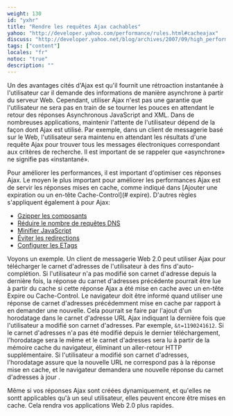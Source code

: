 ```yaml
---
weight: 130
id: "yxhr"
title: "Rendre les requêtes Ajax cachables"
yahoo: "http://developer.yahoo.com/performance/rules.html#cacheajax"
discuss: "http://developer.yahoo.net/blog/archives/2007/09/high_performanc_12.html"
tags: ["content"]
locales: "fr"
notoc: "true"
description: ""
---
```


Un des avantages cités d'Ajax est qu'il fournit une rétroaction instantanée à l'utilisateur car il demande des informations de manière asynchrone à partir du serveur Web. Cependant, utiliser Ajax n'est pas une garantie que l'utilisateur ne sera pas en train de se tourner les pouces en attendant le retour des réponses Asynchronous JavaScript and XML. Dans de nombreuses applications, maintenir l'attente de l'utilisateur dépend de la façon dont Ajax est utilisé. Par exemple, dans un client de messagerie basé sur le Web, l'utilisateur sera maintenu en attendant les résultats d'une requête Ajax pour trouver tous les messages électroniques correspondant aux critères de recherche. Il est important de se rappeler que «asynchrone» ne signifie pas «instantané».

Pour améliorer les performances, il est important d'optimiser ces réponses Ajax. Le moyen le plus important pour améliorer les performances Ajax est de servir les réponses mises en cache, comme indiqué dans [Ajouter une expiration ou un en-tête Cache-Control](# expire). D'autres règles s'appliquent également à pour Ajax:

- [Gzipper les composants](#gzip) 
- [Réduire le nombre de requêtes DNS](#dns_lookups) 
- [Minifier JavaScript](#minify) 
- [Éviter les redirections](#redirects) 
- [Configurer les ETags](#etags)

Voyons un exemple. Un client de messagerie Web 2.0 peut utiliser Ajax pour télécharger le carnet d'adresses de l'utilisateur à des fins d'auto-complétion. Si l'utilisateur n'a pas modifié son carnet d'adresse depuis la dernière fois, la réponse du carnet d'adresses précédente pourrait être lue à partir du cache si cette réponse Ajax a été mise en cache avec un en-tête Expire ou Cache-Control. Le navigateur doit être informé quand utiliser une réponse de carnet d'adresses précédemment mise en cache par rapport à en demander une nouvelle. Cela pourrait se faire par l'ajout d'un horodatage dans le carnet d'adresse URL Ajax indiquant la dernière fois que l'utilisateur a modifié son carnet d'adresses. Par exemple, `&t=1190241612`. Si le carnet d'adresses n'a pas été modifié depuis le dernier téléchargement, l'horodatage sera le même et le carnet d'adresses sera lu à partir de la mémoire cache du navigateur, éliminant un aller-retour HTTP supplémentaire. Si l'utilisateur a modifié son carnet d'adresses, l'horodatage assure que la nouvelle URL ne correspond pas à la réponse mise en cache, et le navigateur demandera une nouvelle réponse du carnet d'adresses à jour .

Même si vos réponses Ajax sont créées dynamiquement, et qu'elles ne sontt applicables qu'à un seul utilisateur, elles peuvent encore être mises en cache. Cela rendra vos applications Web 2.0 plus rapides.